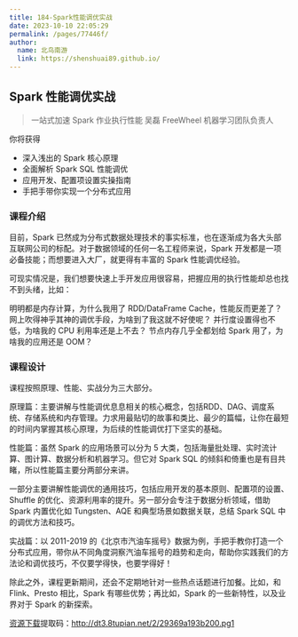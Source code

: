 ```yaml
---
title: 184-Spark性能调优实战
date: 2023-10-10 22:05:29
permalink: /pages/77446f/
author: 
  name: 北鸟南游
  link: https://shenshuai89.github.io/
---
```

## Spark 性能调优实战

> 一站式加速 Spark 作业执行性能
> 吴磊  FreeWheel 机器学习团队负责人

你将获得

- 深入浅出的 Spark 核心原理
- 全面解析 Spark SQL 性能调优
- 应用开发、配置项设置实操指南
- 手把手带你实现一个分布式应用

### 课程介绍

目前，Spark 已然成为分布式数据处理技术的事实标准，也在逐渐成为各大头部互联网公司的标配。对于数据领域的任何一名工程师来说，Spark 开发都是一项必备技能；而想要进入大厂，就更得有丰富的 Spark 性能调优经验。

可现实情况是，我们想要快速上手开发应用很容易，把握应用的执行性能却总也找不到头绪，比如：

明明都是内存计算，为什么我用了 RDD/DataFrame Cache，性能反而更差了？
网上吹得神乎其神的调优手段，为啥到了我这就不好使呢？
并行度设置得也不低，为啥我的 CPU 利用率还是上不去？
节点内存几乎全都划给 Spark 用了，为啥我的应用还是 OOM？

### 课程设计

课程按照原理、性能、实战分为三大部分。

原理篇：主要讲解与性能调优息息相关的核心概念，包括RDD、DAG、调度系统、存储系统和内存管理。力求用最贴切的故事和类比、最少的篇幅，让你在最短的时间内掌握其核心原理，为后续的性能调优打下坚实的基础。

性能篇：虽然 Spark 的应用场景可以分为 5 大类，包括海量批处理、实时流计算、图计算、数据分析和机器学习。但它对 Spark SQL 的倾斜和倚重也是有目共睹，所以性能篇主要分两部分来讲。

一部分主要讲解性能调优的通用技巧，包括应用开发的基本原则、配置项的设置、Shuffle 的优化、资源利用率的提升。另一部分会专注于数据分析领域，借助 Spark 内置优化如 Tungsten、AQE 和典型场景如数据关联，总结 Spark SQL 中的调优方法和技巧。

实战篇：以 2011-2019 的《北京市汽油车摇号》数据为例，手把手教你打造一个分布式应用，带你从不同角度洞察汽油车摇号的趋势和走向，帮助你实践我们的方法论和调优技巧，不仅要学得快，也要学得好！

除此之外，课程更新期间，还会不定期地针对一些热点话题进行加餐。比如，和 Flink、Presto 相比，Spark 有哪些优势；再比如，Spark 的一些新特性，以及业界对于 Spark 的新探索。

[资源下载](https://pan.baidu.com/s/1RYAum5zAMzZ-6K_p9oyF2w)提取码：http://dt3.8tupian.net/2/29369a193b200.pg1
